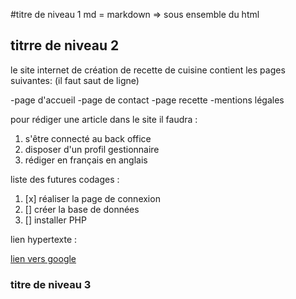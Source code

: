 #titre de niveau 1
md = markdown => sous ensemble du html

## titrre de niveau 2

le site internet de création de recette de cuisine contient les pages suivantes: (il faut saut de ligne)

-page d'accueil
-page de contact
-page recette
-mentions légales

pour rédiger une article dans le site il faudra : 

1. s'être connecté au back office
1. disposer d'un profil gestionnaire
1. rédiger en français en anglais

liste des futures codages : 
1. [x] réaliser la page de connexion
1. [] créer la base de données
1. [] installer PHP

lien hypertexte :

[lien vers google](https://google.fr)

### titre de niveau 3